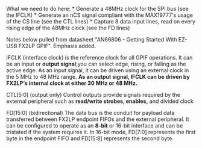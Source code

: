 What we need to do here:
	* Generate a 48MHz clock for the SPI bus (see the IFCLK)
	* Generate an nCS signal compliant with the MAX19777's usage of the CS line (see the CTL lines)
	* Capture 8 data input lines, read on every rising edge of the 48MHz clock (see the FD lines)
	
	
Notes below pulled from datasheet "AN66806 - Getting Started With EZ-USB FX2LP GPIF". Emphasis added.

IFCLK (interface clock) is the reference clock for all GPIF operations. It can be an input or **output signal**;you can
select edge, rising, or falling as the active edge. As an input signal, it can be driven using an external clock in the
5 MHz to 48 MHz range. **As an output signal, IFCLK can be driven by FX2LP‘s internal clock at either 30 MHz or
48 MHz.**

CTL[5:0] (output only)
Control outputs provide signals required by the external peripheral such as **read/write strobes, enables,** and divided
clock

FD[15:0] (bidirectional)
The data bus is the conduit for payload data transferred between FX2LP endpoint FIFOs and the external peripheral.
It can be configured to operate as an **8-bit** or 16-bit interface and can be tristated if the system requires it. In 16-bit
mode, FD[7:0] represents the first byte in the endpoint FIFO and FD[15:8] represents the second byte. 


